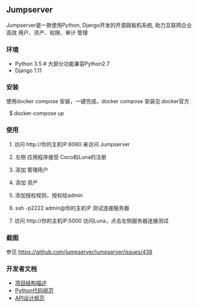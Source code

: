 ## Jumpserver
Jumpserver是一款使用Python, Django开发的开源跳板机系统, 助力互联网企业高效 用户、资产、权限、审计 管理

### 环境
   * Python 3.5  # 大部分功能兼容Python2.7
   * Django 1.11

### 安装
使用docker compose 安装，一键完成，docker compose 安装见 docker官方

   $ docker-compose up

### 使用
   1. 访问 http://你的主机IP:8080 来访问 Jumpserver
   
   2. 左侧 应用程序接受 Coco和Luna的注册
   
   3. 添加 管理用户
   
   4. 添加 资产 
   
   5. 添加授权规则，授权给admin
   
   6. ssh -p2222 admin@你的主机IP 测试连接服务器
 
   7. 访问 http://你的主机IP:5000 访问Luna，点击左侧服务器连接测试
   
   
### 截图

参见 https://github.com/jumpserver/jumpserver/issues/438

### 开发者文档


   * [项目结构描述](https://github.com/jumpserver/jumpserver/blob/dev/docs/project_structure.md)
   * [Python代码规范](https://github.com/jumpserver/jumpserver/blob/dev/docs/python_style_guide.md)
   * [API设计规范](https://github.com/jumpserver/jumpserver/blob/dev/docs/api_style_guide.md)

